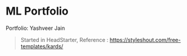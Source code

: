 # ML Portfolio
Portfolio: Yashveer Jain
> Started in HeadStarter, 
> Reference : https://styleshout.com/free-templates/kards/